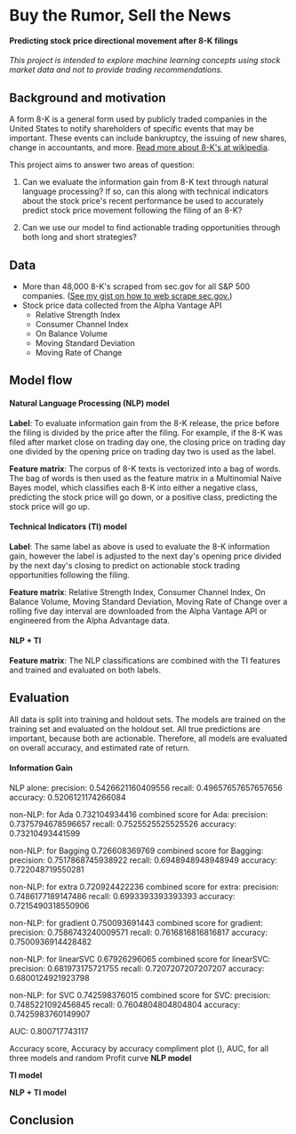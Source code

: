 # Buy the Rumor, Sell the News
#### Predicting stock price directional movement after 8-K filings
*This project is intended to explore machine learning concepts using stock market data and not to provide trading recommendations.*

## Background and motivation
A form 8-K is a general form used by publicly traded companies in the United States to notify shareholders of specific events that may be important. These events can include bankruptcy, the issuing of new shares, change in accountants, and more. [Read more about 8-K's at wikipedia](https://en.wikipedia.org/wiki/Form_8-K).

This project aims to answer two areas of question:

1) Can we evaluate the information gain from 8-K text through natural language processing? If so, can this along with technical indicators about the stock price's recent performance be used to accurately predict stock price movement following the filing of an 8-K?

2) Can we use our model to find actionable trading opportunities through both long and short strategies?

## Data
* More than 48,000 8-K's scraped from sec.gov for all S&P 500 companies. ([See my gist on how to web scrape sec.gov.](https://gist.github.com/Luke-G-B/bacbdeeb3c5502651fc6e84e5c50edb1))
* Stock price data collected from the Alpha Vantage API
  * Relative Strength Index
  * Consumer Channel Index
  * On Balance Volume
  * Moving Standard Deviation
  * Moving Rate of Change

## Model flow
#### Natural Language Processing (NLP) model
**Label**: To evaluate information gain from the 8-K release, the price before the filing is divided by the price after the filing. For example, if the 8-K was filed after market close on trading day one, the closing price on trading day one divided by the opening price on trading day two is used as the label.

**Feature matrix**: The corpus of 8-K texts is vectorized into a bag of words. The bag of words is then used as the feature matrix in a Multinomial Naive Bayes model, which classifies each 8-K into either a negative class, predicting the stock price will go down, or a positive class, predicting the stock price will go up.  

#### Technical Indicators (TI) model
**Label**: The same label as above is used to evaluate the 8-K information gain, however the label is adjusted to the next day's opening price divided by the next day's closing to predict on actionable stock trading opportunities following the filing.

**Feature matrix**: Relative Strength Index, Consumer Channel Index, On Balance Volume, Moving Standard Deviation, Moving Rate of Change over a rolling five day interval are downloaded from the Alpha Vantage API or engineered from the Alpha Advantage data.

#### NLP + TI
**Feature matrix**: The NLP classifications are combined with the TI features and trained and evaluated on both labels.

## Evaluation
All data is split into training and holdout sets. The models are trained on the training set and evaluated on the holdout set. All true predictions are important, because both are actionable. Therefore, all models are evaluated on overall accuracy, and estimated rate of return.

#### Information Gain

NLP alone:
precision: 0.5426621160409556
recall: 0.49657657657657656
accuracy: 0.5206121174266084

non-NLP: for Ada 0.732104934416
combined score for Ada:
precision: 0.7375794678596657
recall: 0.7525525525525526
accuracy: 0.73210493441599

non-NLP: for Bagging 0.726608369769
combined score for Bagging:
precision: 0.7517868745938922
recall: 0.6948948948948949
accuracy: 0.722048719550281

non-NLP: for extra 0.720924422236
combined score for extra:
precision: 0.7486177189147486
recall: 0.6993393393393393
accuracy: 0.7215490318550906

non-NLP: for gradient 0.750093691443
combined score for gradient:
precision: 0.7586743240009571
recall: 0.7616816816816817
accuracy: 0.7500936914428482

non-NLP: for linearSVC 0.67926296065
combined score for linearSVC:
precision: 0.681973175721755
recall: 0.7207207207207207
accuracy: 0.6800124921923798

non-NLP: for SVC 0.742598376015
combined score for SVC:
precision: 0.7485221092456845
recall: 0.7604804804804804
accuracy: 0.7425983760149907

AUC:  0.800717743117

Accuracy score, Accuracy by accuracy compliment plot (), AUC, for all three models and random
Profit curve
**NLP model**

**TI model**

**NLP + TI model**

## Conclusion
